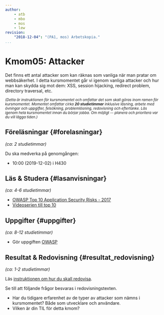 ```yaml
---
author:
    - atb
    - mbo
    - mos
    - lew
revision:
    "2018-12-04": "(PA1, mos) Arbetskopia."
...
```

Kmom05: Attacker
==================================

Det finns ett antal attacker som kan räknas som vanliga när man pratar om webbsäkerhet. I detta kursmomentet går vi igenom vanliga attacker och hur man kan skydda sig mot dem: XSS, session hijacking, redirect problem, directory traversal, etc.

<small><i>(Detta är instruktionen för kursmomentet och omfattar det som skall göras inom ramen för kursmomentet. Momentet omfattar cirka **20 studietimmar** inklusive läsning, arbete med övningar och uppgifter, felsökning, problemlösning, redovisning och eftertanke. Läs igenom hela kursmomentet innan du börjar jobba. Om möjligt -- planera och prioritera var du vill lägga tiden.)</i></small>



Föreläsningar  {#forelasningar}
---------------------------------

*(ca: 2 studietimmar)*

Du ska medverka på genomgången:

* 10:00 (2019-12-02) i H430



Läs &amp; Studera  {#lasanvisningar}
---------------------------------

*(ca: 4-6 studietimmar)*

* [OWASP Top 10 Application Security Risks - 2017](https://www.owasp.org/index.php/Top_10-2017_Top_10)  
* [Videoserien till top 10](https://securityintelligence.com/the-10-most-common-application-attacks-in-action/)



Uppgifter  {#uppgifter}
-------------------------------------------

*(ca: 8-12 studietimmar)*

* Gör uppgiften [OWASP](/uppgift/owasp)



Resultat & Redovisning  {#resultat_redovisning}
-----------------------------------------------

*(ca: 1-2 studietimmar)*

Läs [instruktionen om hur du skall redovisa](./../redovisa).

Se till att följande frågor besvaras i redovisningstexten.



* Har du tidigare erfarenhet av de typer av attacker som nämns i kursmomentet? Både som utvecklare och användare.
* Vilken är din TIL för detta kmom?

